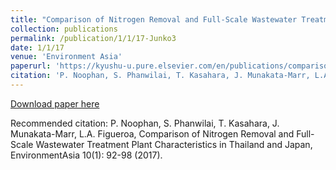 ```yaml
---
title: "Comparison of Nitrogen Removal and Full-Scale Wastewater Treatment Plant Characteristics in Thailand and Japan"
collection: publications
permalink: /publication/1/1/17-Junko3
date: 1/1/17
venue: 'Environment Asia'
paperurl: 'https://kyushu-u.pure.elsevier.com/en/publications/comparison-of-nitrogen-removal-and-full-scale-wastewater-treatmen'
citation: 'P. Noophan, S. Phanwilai, T. Kasahara, J. Munakata-Marr, L.A. Figueroa, Comparison of Nitrogen Removal and Full-Scale Wastewater Treatment Plant Characteristics in Thailand and Japan, EnvironmentAsia 10(1): 92-98 (2017). '
---
```


<a href='https://kyushu-u.pure.elsevier.com/en/publications/comparison-of-nitrogen-removal-and-full-scale-wastewater-treatmen'>Download paper here</a>

Recommended citation: P. Noophan, S. Phanwilai, T. Kasahara, J. Munakata-Marr, L.A. Figueroa, Comparison of Nitrogen Removal and Full-Scale Wastewater Treatment Plant Characteristics in Thailand and Japan, EnvironmentAsia 10(1): 92-98 (2017). 